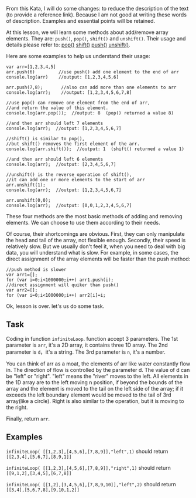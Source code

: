 From this Kata, I will do some changes: to reduce the description of the text (to provide a reference link). Because I am not good at writing these words of description. Examples and essential points will be retained.

At this lesson, we will learn some methods about add/remove array elements. They are: `push()`, `pop()`, `shift()` and `unshift()`. Their usage and details please refer to: [pop()](https://developer.mozilla.org/en-US/docs/Web/JavaScript/Reference/Global_Objects/Array/pop)     [shift()](https://developer.mozilla.org/en-US/docs/Web/JavaScript/Reference/Global_Objects/Array/shift) [push()](https://developer.mozilla.org/en-US/docs/Web/JavaScript/Reference/Global_Objects/Array/push) [unshift()](https://developer.mozilla.org/en-US/docs/Web/JavaScript/Reference/Global_Objects/Array/unshift).

Here are some examples to help us understand their usage:

```
var arr=[1,2,3,4,5]
arr.push(6)         //use push() add one element to the end of arr
console.log(arr)    //output: [1,2,3,4,5,6]

arr.push(7,8);       //also can add more than one elements to arr
console.log(arr);    //output: [1,2,3,4,5,6,7,8]

//use pop() can remove one element from the end of arr,
//and return the value of this element.
console.log(arr.pop());  //output: 8  (pop() returned a value 8)

//and then arr should left 7 elements
console.log(arr);  //output: [1,2,3,4,5,6,7]

//shift() is similar to pop(),
//but shift() removes the first element of the arr.
console.log(arr.shift());  //output: 1  (shift() returned a value 1)

//and then arr should left 6 elements
console.log(arr);  //output: [2,3,4,5,6,7]

//unshift() is the reverse operation of shift(), 
//it can add one or more elements to the start of arr
arr.unshift(1);
console.log(arr);  //output: [1,2,3,4,5,6,7]

arr.unshift(0,0);
console.log(arr);  //output: [0,0,1,2,3,4,5,6,7]
```

These four methods are the most basic methods of adding and removing elements. We can choose to use them according to their needs.

Of course, their shortcomings are obvious. First, they can only manipulate the head and tail of the array, not flexible enough. Secondly, their speed is relatively slow. But we usually don't feel it, when you need to deal with big data, you will understand what is slow. For example, in some cases, the direct assignment of the array elements will be faster than the push method:

```
//push method is slower
var arr1=[];
for (var i=0;i<1000000;i++) arr1.push(i);
//direct assignment will quiker than push()
var arr2=[];
for (var i=0;i<1000000;i++) arr2[i]=i;
```

Ok, lesson is over. let's us do some task.

## Task
Coding in function `infiniteLoop`. function accept 3 parameters. The 1st parameter is `arr`, it's a 2D array, it contains three 1D array. The 2nd parameter is `d`，it's a string. The 3rd parameter is `n`, it's a number.

You can think of arr as a moat, the elements of arr like water constantly flow in. The direction of flow is controlled by the parameter d. The value of d can be "left" or "right". "left" means the "river" moves to the left. All elements in the 1D array are to the left moving n position, if beyond the bounds of the array and the element is moved to the tail on the left side of the array; if it exceeds the left boundary element would be moved to the tail of 3rd array(like a circle). Right is also similar to the operation, but it is moving to the right.

Finally, return `arr`.

## Examples
`infiniteLoop( [[1,2,3],[4,5,6],[7,8,9]],"left",1)` should return `[[2,3,4],[5,6,7],[8,9,1]]`

`infiniteLoop( [[1,2,3],[4,5,6],[7,8,9]],"right",1)` should return `[[9,1,2],[3,4,5],[6,7,8]]`

`infiniteLoop( [[1,2],[3,4,5,6],[7,8,9,10]],"left",2)` should return `[[3,4],[5,6,7,8],[9,10,1,2]]`